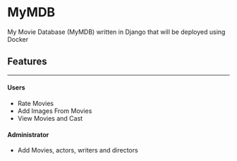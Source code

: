 # MyMDB
My Movie Database (MyMDB) written in Django that will be deployed using Docker

## Features
---
#### Users
- Rate Movies
- Add Images From Movies
- View Movies and Cast

#### Administrator
- Add Movies, actors, writers and directors
